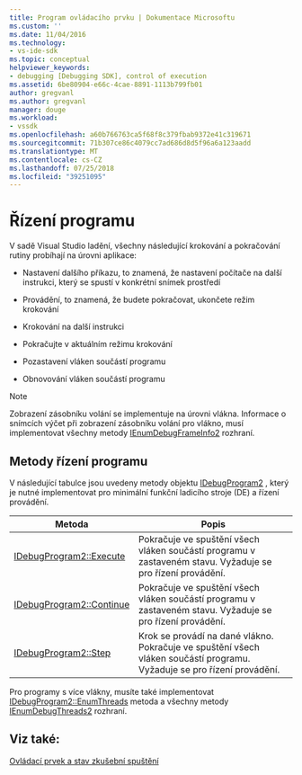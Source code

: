 ```yaml
---
title: Program ovládacího prvku | Dokumentace Microsoftu
ms.custom: ''
ms.date: 11/04/2016
ms.technology:
- vs-ide-sdk
ms.topic: conceptual
helpviewer_keywords:
- debugging [Debugging SDK], control of execution
ms.assetid: 6be80904-e66c-4cae-8891-1113b799fb01
author: gregvanl
ms.author: gregvanl
manager: douge
ms.workload:
- vssdk
ms.openlocfilehash: a60b766763ca5f68f8c379fbab9372e41c319671
ms.sourcegitcommit: 71b307ce86c4079cc7ad686d8d5f96a6a123aadd
ms.translationtype: MT
ms.contentlocale: cs-CZ
ms.lasthandoff: 07/25/2018
ms.locfileid: "39251095"
---
```

# <a name="program-control"></a>Řízení programu
V sadě Visual Studio ladění, všechny následující krokování a pokračování rutiny probíhají na úrovni aplikace:  
  
-   Nastavení dalšího příkazu, to znamená, že nastavení počítače na další instrukci, který se spustí v konkrétní snímek prostředí  
  
-   Provádění, to znamená, že budete pokračovat, ukončete režim krokování  
  
-   Krokování na další instrukci  
  
-   Pokračujte v aktuálním režimu krokování  
  
-   Pozastavení vláken součástí programu  
  
-   Obnovování vláken součástí programu  
  
> [!NOTE]
>  Zobrazení zásobníku volání se implementuje na úrovni vlákna. Informace o snímcích výčet při zobrazení zásobníku volání pro vlákno, musí implementovat všechny metody [IEnumDebugFrameInfo2](../../extensibility/debugger/reference/ienumdebugframeinfo2.md) rozhraní.  
  
## <a name="methods-of-program-control"></a>Metody řízení programu  
 V následující tabulce jsou uvedeny metody objektu [IDebugProgram2](../../extensibility/debugger/reference/idebugprogram2.md) , který je nutné implementovat pro minimální funkční ladicího stroje (DE) a řízení provádění.  
  
|Metoda|Popis|  
|------------|-----------------|  
|[IDebugProgram2::Execute](../../extensibility/debugger/reference/idebugprogram2-execute.md)|Pokračuje ve spuštění všech vláken součástí programu v zastaveném stavu. Vyžaduje se pro řízení provádění.|  
|[IDebugProgram2::Continue](../../extensibility/debugger/reference/idebugprogram2-continue.md)|Pokračuje ve spuštění všech vláken součástí programu v zastaveném stavu. Vyžaduje se pro řízení provádění.|  
|[IDebugProgram2::Step](../../extensibility/debugger/reference/idebugprogram2-step.md)|Krok se provádí na dané vlákno. Pokračuje ve spuštění všech vláken součástí programu. Vyžaduje se pro řízení provádění.|  
  
 Pro programy s více vlákny, musíte také implementovat [IDebugProgram2::EnumThreads](../../extensibility/debugger/reference/idebugprogram2-enumthreads.md) metoda a všechny metody [IEnumDebugThreads2](../../extensibility/debugger/reference/ienumdebugthreads2.md) rozhraní.  
  
## <a name="see-also"></a>Viz také:  
 [Ovládací prvek a stav zkušební spuštění](../../extensibility/debugger/execution-control-and-state-evaluation.md)